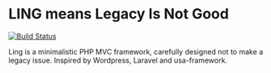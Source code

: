 # LING means Legacy Is Not Good

[![Build Status](https://travis-ci.org/ling-framework/router.svg?branch=master)](https://travis-ci.org/ling-framework/router)

Ling is a minimalistic PHP MVC framework, carefully designed not to make a legacy issue. Inspired by Wordpress, Laravel and usa-framework.
